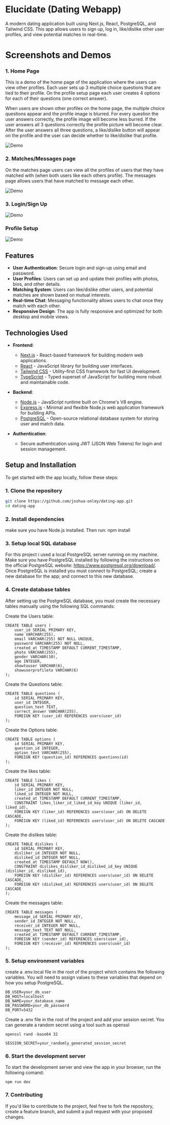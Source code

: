 # Elucidate (Dating Webapp)

A modern dating application built using Next.js, React, PostgreSQL, and Tailwind CSS. This app allows users to sign up, log in, like/dislike other user profiles, and view potential matches in real-time.

# Screenshots and Demos

### 1. Home Page
This is a demo of the home page of the application where the users can view other profiles. Each user sets up 3 multiple choice questions that are tied to their profile. On the profile setup page each user creates 4 options for each of their questions (one correct answer).

When users are shown other profiles on the home page, the multiple choice questions appear and the profile image is blurred.
For every question the user answers correctly, the profile image will become less burred. If the user answers all 3 questions correctly the profile picture will become clear. After the user answers all three questions, a like/dislike button will appear on the profile and the user can decide whether to like/dislike that profile.

![Demo](demo1.gif)

### 2. Matches/Messages page

On the matches page users can view all the profiles of users that they have matched with (when both users like each others profile).
The messages page allows users that have matched to message each other. 

![Demo](demo2.gif)

### 3. Login/Sign Up

![Demo](demo3.gif)

### Profile Setup

![Demo](demo4.gif)


## Features

- **User Authentication**: Secure login and sign-up using email and password.
- **User Profiles**: Users can set up and update their profiles with photos, bios, and other details.
- **Matching System**: Users can like/dislike other users, and potential matches are shown based on mutual interests.
- **Real-time Chat**: Messaging functionality allows users to chat once they match with each other.
- **Responsive Design**: The app is fully responsive and optimized for both desktop and mobile views.

## Technologies Used

- **Frontend**:
  - [Next.js](https://nextjs.org/) - React-based framework for building modern web applications.
  - [React](https://reactjs.org/) - JavaScript library for building user interfaces.
  - [Tailwind CSS](https://tailwindcss.com/) - Utility-first CSS framework for fast UI development.
  - [TypeScript](https://www.typescriptlang.org/) - Typed superset of JavaScript for building more robust and maintainable code.

- **Backend**:
  - [Node.js](https://nodejs.org/) - JavaScript runtime built on Chrome's V8 engine.
  - [Express.js](https://expressjs.com/) - Minimal and flexible Node.js web application framework for building APIs.
  - [PostgreSQL](https://www.postgresql.org/) - Open-source relational database system for storing user and match data.
 
- **Authentication**:
  - Secure authentication using JWT (JSON Web Tokens) for login and session management.

## Setup and Installation

To get started with the app locally, follow these steps:

### 1. Clone the repository

```bash
git clone https://github.com/joshua-onley/dating-app.git
cd dating-app
```
### 2. Install dependencies
make sure you have Node.js installed. Then run: npm install

### 3. Setup local SQL database
For this project i used a local PostgreSQL server running on my machine. Make sure you have PostgreSQL installed by following the instructions on the official PostgreSQL website: <a>https://www.postgresql.org/download/</a>. Once PostgreSQL is installed you must connect to PostgreSQL; create a new database for the app; and connect to this new database.

### 4. Create database tables
After setting up the PostgreSQL database, you must create the necessary tables manually using the following SQL commands: 

Create the Users table:
```
CREATE TABLE users (
    user_id SERIAL PRIMARY KEY,
    name VARCHAR(255),
    email VARCHAR(255) NOT NULL UNIQUE,
    password VARCHAR(255) NOT NULL,
    created_at TIMESTAMP DEFAULT CURRENT_TIMESTAMP,
    photo VARCHAR(255),
    gender VARCHAR(10),
    age INTEGER,
    showtouser VARCHAR(6),
    showuserprofileto VARCHAR(6)
);
```
Create the Questions table:
```
CREATE TABLE questions (
    id SERIAL PRIMARY KEY,
    user_id INTEGER,
    question_text TEXT,
    correct_answer VARCHAR(255),
    FOREIGN KEY (user_id) REFERENCES users(user_id)
);
```

Create the Options table:
```
CREATE TABLE options (
    id SERIAL PRIMARY KEY,
    question_id INTEGER,
    option_text VARCHAR(255),
    FOREIGN KEY (question_id) REFERENCES questions(id)
);
```

Create the likes table: 
```
CREATE TABLE likes (
    id SERIAL PRIMARY KEY,
    liker_id INTEGER NOT NULL,
    liked_id INTEGER NOT NULL,
    created_at TIMESTAMP DEFAULT CURRENT_TIMESTAMP,
    CONSTRAINT likes_liker_id_liked_id_key UNIQUE (liker_id, liked_id),
    FOREIGN KEY (liker_id) REFERENCES users(user_id) ON DELETE CASCADE,
    FOREIGN KEY (liked_id) REFERENCES users(user_id) ON DELETE CASCADE
);
```
Create the dislikes table:
```
CREATE TABLE dislikes (
    id SERIAL PRIMARY KEY,
    disliker_id INTEGER NOT NULL,
    disliked_id INTEGER NOT NULL,
    created_at TIMESTAMP DEFAULT NOW(),
    CONSTRAINT dislikes_disliker_id_disliked_id_key UNIQUE (disliker_id, disliked_id),
    FOREIGN KEY (disliker_id) REFERENCES users(user_id) ON DELETE CASCADE,
    FOREIGN KEY (disliked_id) REFERENCES users(user_id) ON DELETE CASCADE
);
```

Create the messages table:
```
CREATE TABLE messages (
    message_id SERIAL PRIMARY KEY,
    sender_id INTEGER NOT NULL,
    receiver_id INTEGER NOT NULL,
    message_text TEXT NOT NULL,
    created_at TIMESTAMP DEFAULT CURRENT_TIMESTAMP,
    FOREIGN KEY (sender_id) REFERENCES users(user_id),
    FOREIGN KEY (receiver_id) REFERENCES users(user_id)
);

```
### 5. Setup environment variables
create a .env.local file in the root of the project which contains the following variables. You will need to assign values to these variables that depend on how you setup PostgreSQL.

```
DB_USER=your_db_user
DB_HOST=localhost
DB_NAME=your_database_name
DB_PASSWORD=your_db_password
DB_PORT=5432

```
Create a .env file in the root of the project and add your session secret. You can generate a random secret using a tool such as openssl 
```
openssl rand -base64 32
```

```
SESSION_SECRET=your_randomly_generated_session_secret
```

### 6. Start the development server

To start the development server and view the app in your browser, run the following comand:
```
npm run dev
```
### 7. Contributing

If you'd like to contribute to the project, feel free to fork the repository, create a feature branch, and submit a pull request with your proposed changes.

